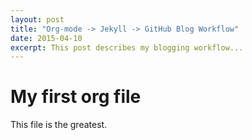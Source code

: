 ```yaml
---
layout: post
title: "Org-mode -> Jekyll -> GitHub Blog Workflow"
date: 2015-04-10
excerpt: This post describes my blogging workflow...
---
```


# My first org file

This file is the greatest.
